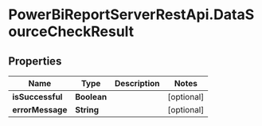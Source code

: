 # PowerBiReportServerRestApi.DataSourceCheckResult

## Properties
Name | Type | Description | Notes
------------ | ------------- | ------------- | -------------
**isSuccessful** | **Boolean** |  | [optional] 
**errorMessage** | **String** |  | [optional] 


